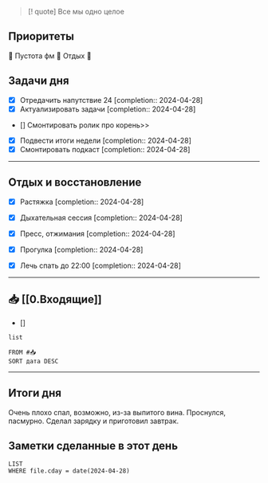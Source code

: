 > [! quote] Все мы одно целое
> 

## Приоритеты
🔴 Пустота фм
🔴 Отдых
🔴

## Задачи дня
- [x] Отредачить напутствие 24  [completion:: 2024-04-28]
- [x] Актуализировать задачи  [completion:: 2024-04-28]
- [] Смонтировать ролик про корень>>
- [x] Подвести итоги недели  [completion:: 2024-04-28]
- [x] Смонтировать подкаст  [completion:: 2024-04-28]

---
## Отдых и восстановление
- [x] Растяжка  [completion:: 2024-04-28]
- [x] Дыхательная сессия  [completion:: 2024-04-28]
- [x] Пресс, отжимания  [completion:: 2024-04-28]
- [x] Прогулка  [completion:: 2024-04-28]
- [x] Лечь спать до 22:00  [completion:: 2024-04-28]


---
## 📥 [[0.Входящие]]
- [] 



```dataview
list
	
FROM #📥
SORT дата DESC
```


---
## Итоги дня
Очень плохо спал, возможно, из-за выпитого вина.
Проснулся, пасмурно. Сделал зарядку и приготовил завтрак.




## Заметки сделанные в этот день
```dataview
LIST
WHERE file.cday = date(2024-04-28)
```

